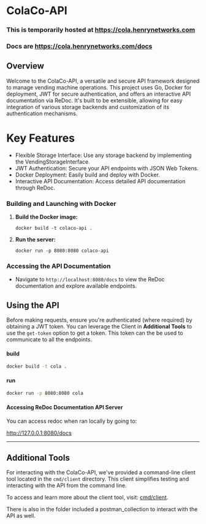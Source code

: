 # ColaCo-API

### This is temporarily hosted at https://cola.henrynetworks.com

### Docs are https://cola.henrynetworks.com/docs

## Overview
Welcome to the ColaCo-API, a versatile and secure API framework designed to manage vending machine operations. This project uses Go, Docker for deployment, JWT for secure authentication, and offers an interactive API documentation via ReDoc. It's built to be extensible, allowing for easy integration of various storage backends and customization of its authentication mechanisms.

# Key Features
- Flexible Storage Interface: Use any storage backend by implementing the VendingStorageInterface.
- JWT Authentication: Secure your API endpoints with JSON Web Tokens.
- Docker Deployment: Easily build and deploy with Docker.
- Interactive API Documentation: Access detailed API documentation through ReDoc.


### Building and Launching with Docker

1. **Build the Docker image:**
   ```
   docker build -t colaco-api .
   ```
2. **Run the server:**
   ```
   docker run -p 8080:8080 colaco-api
   ```


### Accessing the API Documentation
- Navigate to `http://localhost:8080/docs` to view the ReDoc documentation and explore available endpoints.

## Using the API
Before making requests, ensure you're authenticated (where required) by obtaining a JWT token.
You can leverage the Client in **Additional Tools** to use the `get-token` option to get a token.
This token can the be used to communicate to all the endpoints.

#### build

```bash
docker build -t cola .
```

#### run

```bash
docker run -p 8080:8080 cola
```

#### Accessing ReDoc Documentation API Server

You can access redoc when ran locally by going to:

http://127.0.0.1:8080/docs


---

## Additional Tools

For interacting with the ColaCo-API, we've provided a command-line client tool located in the `cmd/client` directory. This client simplifies testing and interacting with the API from the command line.

To access and learn more about the client tool, visit: [cmd/client](https://github.com/metajar/colaco-api/tree/main/cmd/client).

There is also in the folder included a postman_collection to interact with the API as well.

